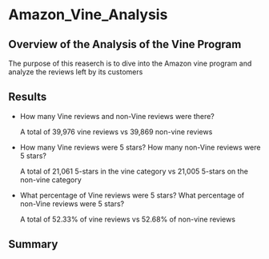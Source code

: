 # Amazon_Vine_Analysis

## Overview of the Analysis of the Vine Program

The purpose of this reaserch is to dive into the Amazon vine program and analyze the reviews left by its customers

## Results

- How many Vine reviews and non-Vine reviews were there?

    A total of 39,976 vine reviews vs 39,869 non-vine reviews

- How many Vine reviews were 5 stars? How many non-Vine reviews were 5 stars?

    A total of 21,061 5-stars in the vine category vs 21,005 5-stars on the non-vine category

- What percentage of Vine reviews were 5 stars? What percentage of non-Vine reviews were 5 stars?

    A total of 52.33% of vine reviews vs 52.68% of non-vine reviews

## Summary
